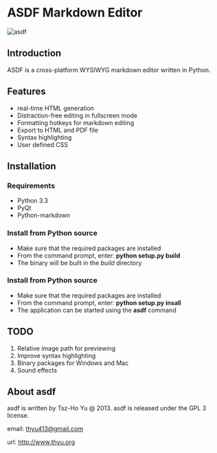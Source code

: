 ASDF Markdown Editor
====================

![asdf](file:///home/thy23/asdf/src/icons/logo.png)

## Introduction

ASDF is a cross-platform WYSIWYG markdown editor written in Python. 

## Features 

- real-time HTML generation
- Distraction-free editing in fullscreen mode
- Formatting hotkeys for markdown editing
- Export to HTML and PDF file
- Syntax highlighting
- User defined CSS

## Installation 

### Requirements 

- Python 3.3
- PyQt 
- Python-markdown

### Install from Python source

- Make sure that the required packages are installed
- From the command prompt, enter: **python setup.py build**
- The binary will be built in the _build_ directory

### Install from Python source

- Make sure that the required packages are installed
- From the command prompt, enter: **python setup.py insall**
- The application can be started using the **asdf** command 

## TODO

1. Relative image path for previewing
2. Improve syntax highlighting
3. Binary packages for Windows and Mac
4. Sound effects  

## About asdf

asdf is written by Tsz-Ho Yu @ 2013.
asdf is released under the GPL 3 license.

email: <thyu413@gmail.com>

url: <http://www.thyu.org>
